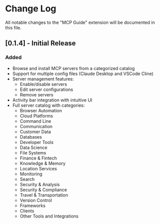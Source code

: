 # Change Log

All notable changes to the "MCP Guide" extension will be documented in this file.

## [0.1.4] - Initial Release

### Added
- Browse and install MCP servers from a categorized catalog
- Support for multiple config files (Claude Desktop and VSCode Cline)
- Server management features:
  - Enable/disable servers
  - Edit server configurations
  - Remove servers
- Activity bar integration with intuitive UI
- Full server catalog with categories:
  - Browser Automation
  - Cloud Platforms
  - Command Line
  - Communication
  - Customer Data
  - Databases
  - Developer Tools
  - Data Science
  - File Systems
  - Finance & Fintech
  - Knowledge & Memory
  - Location Services
  - Monitoring
  - Search
  - Security & Analysis
  - Security & Compliance
  - Travel & Transportation
  - Version Control
  - Frameworks
  - Clients
  - Other Tools and Integrations